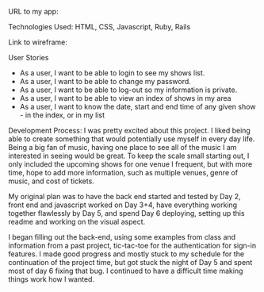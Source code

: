 URL to my app:

Technologies Used: HTML, CSS, Javascript, Ruby, Rails

Link to wireframe:

User Stories
- As a user, I want to be able to login to see my shows list.
- As a user, I want to be able to change my password.
- As a user, I want to be able to log-out so my information is private.
- As a user, I want to be able to view an index of shows in my area
- As a user, I want to know the date, start and end time of any given show - in the index, or in my list

Development Process:
I was pretty excited about this project. I liked being able to create something that would potentially use myself in every day life. Being a big fan of music, having one place to see all of the music I am interested in seeing would be great. To keep the scale small starting out, I only included the upcoming shows for one venue I frequent, but with more time, hope to add more information, such as multiple venues, genre of music, and cost of tickets.

My original plan was to have the back end started and tested by Day 2, front end and javascript worked on Day 3+4, have everything working together flawlessly by Day 5, and spend Day 6 deploying, setting up this readme and working on the visual aspect.

I began filling out the back-end, using some examples from class and information from a past project, tic-tac-toe for the authentication for sign-in features. I made good progress and mostly stuck to my schedule for the continuation of the project time, but got stuck the night of Day 5 and spent most of day 6 fixing that bug. I continued to have a difficult time making things work how I wanted.
